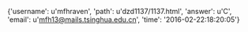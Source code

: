 {'username': u'mfhraven', 'path': u'dzd1137/1137.html', 'answer': u'C', 'email': u'mfh13@mails.tsinghua.edu.cn', 'time': '2016-02-22:18:20:05'}